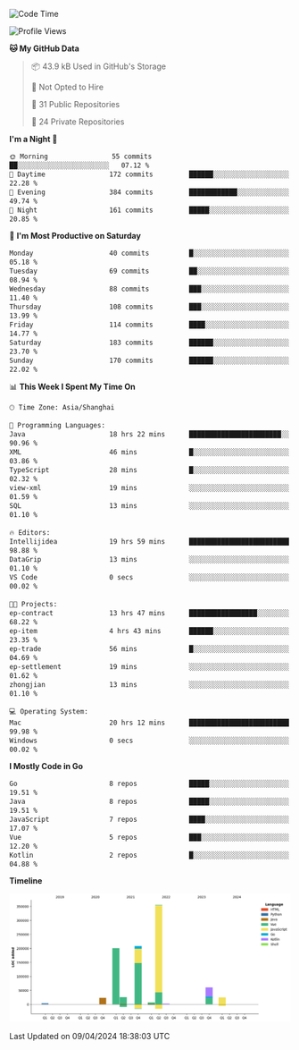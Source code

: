 <!--START_SECTION:waka-->
![Code Time](http://img.shields.io/badge/Code%20Time-2%2C317%20hrs%2030%20mins-blue)

![Profile Views](http://img.shields.io/badge/Profile%20Views-0-blue)

**🐱 My GitHub Data** 

> 📦 43.9 kB Used in GitHub's Storage 
 > 
> 🚫 Not Opted to Hire
 > 
> 📜 31 Public Repositories 
 > 
> 🔑 24 Private Repositories 
 > 
**I'm a Night 🦉** 

```text
🌞 Morning                55 commits          ██░░░░░░░░░░░░░░░░░░░░░░░   07.12 % 
🌆 Daytime                172 commits         ██████░░░░░░░░░░░░░░░░░░░   22.28 % 
🌃 Evening                384 commits         ████████████░░░░░░░░░░░░░   49.74 % 
🌙 Night                  161 commits         █████░░░░░░░░░░░░░░░░░░░░   20.85 % 
```
📅 **I'm Most Productive on Saturday** 

```text
Monday                   40 commits          █░░░░░░░░░░░░░░░░░░░░░░░░   05.18 % 
Tuesday                  69 commits          ██░░░░░░░░░░░░░░░░░░░░░░░   08.94 % 
Wednesday                88 commits          ███░░░░░░░░░░░░░░░░░░░░░░   11.40 % 
Thursday                 108 commits         ███░░░░░░░░░░░░░░░░░░░░░░   13.99 % 
Friday                   114 commits         ████░░░░░░░░░░░░░░░░░░░░░   14.77 % 
Saturday                 183 commits         ██████░░░░░░░░░░░░░░░░░░░   23.70 % 
Sunday                   170 commits         ██████░░░░░░░░░░░░░░░░░░░   22.02 % 
```


📊 **This Week I Spent My Time On** 

```text
🕑︎ Time Zone: Asia/Shanghai

💬 Programming Languages: 
Java                     18 hrs 22 mins      ███████████████████████░░   90.96 % 
XML                      46 mins             █░░░░░░░░░░░░░░░░░░░░░░░░   03.86 % 
TypeScript               28 mins             █░░░░░░░░░░░░░░░░░░░░░░░░   02.32 % 
view-xml                 19 mins             ░░░░░░░░░░░░░░░░░░░░░░░░░   01.59 % 
SQL                      13 mins             ░░░░░░░░░░░░░░░░░░░░░░░░░   01.10 % 

🔥 Editors: 
Intellijidea             19 hrs 59 mins      █████████████████████████   98.88 % 
DataGrip                 13 mins             ░░░░░░░░░░░░░░░░░░░░░░░░░   01.10 % 
VS Code                  0 secs              ░░░░░░░░░░░░░░░░░░░░░░░░░   00.02 % 

🐱‍💻 Projects: 
ep-contract              13 hrs 47 mins      █████████████████░░░░░░░░   68.22 % 
ep-item                  4 hrs 43 mins       ██████░░░░░░░░░░░░░░░░░░░   23.35 % 
ep-trade                 56 mins             █░░░░░░░░░░░░░░░░░░░░░░░░   04.69 % 
ep-settlement            19 mins             ░░░░░░░░░░░░░░░░░░░░░░░░░   01.62 % 
zhongjian                13 mins             ░░░░░░░░░░░░░░░░░░░░░░░░░   01.10 % 

💻 Operating System: 
Mac                      20 hrs 12 mins      █████████████████████████   99.98 % 
Windows                  0 secs              ░░░░░░░░░░░░░░░░░░░░░░░░░   00.02 % 
```

**I Mostly Code in Go** 

```text
Go                       8 repos             █████░░░░░░░░░░░░░░░░░░░░   19.51 % 
Java                     8 repos             █████░░░░░░░░░░░░░░░░░░░░   19.51 % 
JavaScript               7 repos             ████░░░░░░░░░░░░░░░░░░░░░   17.07 % 
Vue                      5 repos             ███░░░░░░░░░░░░░░░░░░░░░░   12.20 % 
Kotlin                   2 repos             █░░░░░░░░░░░░░░░░░░░░░░░░   04.88 % 
```



**Timeline**

![Lines of Code chart](https://raw.githubusercontent.com/youtiaoguagua/youtiaoguagua/master/assets/bar_graph.png)


 Last Updated on 09/04/2024 18:38:03 UTC
<!--END_SECTION:waka-->